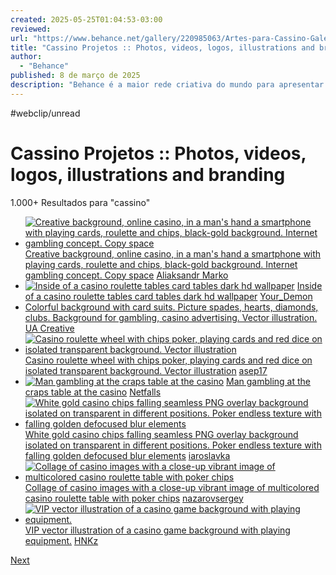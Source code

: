 ```yaml
---
created: 2025-05-25T01:04:53-03:00
reviewed:
url: "https://www.behance.net/gallery/220985063/Artes-para-Cassino-Galerabet?tracking_source=search_projects|cassino&l=43"
title: "Cassino Projetos :: Photos, videos, logos, illustrations and branding"
author:
  - "Behance"
published: 8 de março de 2025
description: "Behance é a maior rede criativa do mundo para apresentar e descobrir trabalhos criativos cassino"
---
```


#webclip/unread

# Cassino Projetos :: Photos, videos, logos, illustrations and branding

1.000+ Resultados para "cassino"

- [![Creative background, online casino, in a man's hand a smartphone with playing cards, roulette and chips, black-gold background. Internet gambling concept. Copy space](https://t3.ftcdn.net/jpg/03/81/09/74/240_F_381097487_94pHUtJAyQ9AeueDT8Xw0pPfoQYeIKjH.jpg)](https://stock.adobe.com/br/381097487?as_channel=adobe_com&as_campclass=brand&as_campaign=srp-raill&as_source=behance_net&as_camptype=acquisition&as_audience=users&as_content=thumbnail-click&promoid=J7XBWPPS&mv=other)
	[Creative background, online casino, in a man's hand a smartphone with playing cards, roulette and chips, black-gold background. Internet gambling concept. Copy space](https://stock.adobe.com/br/381097487?as_channel=adobe_com&as_campclass=brand&as_campaign=srp-raill&as_source=behance_net&as_camptype=acquisition&as_audience=users&as_content=thumbnail-click&promoid=J7XBWPPS&mv=other)
	[
	Aliaksandr Marko
	](https://stock.adobe.com/br/381097487?as_channel=adobe_com&as_campclass=brand&as_campaign=srp-raill&as_source=behance_net&as_camptype=acquisition&as_audience=users&as_content=thumbnail-click&promoid=J7XBWPPS&mv=other)
- [![Inside of a casino roulette tables card tables dark hd wallpaper](https://t3.ftcdn.net/jpg/05/97/10/52/240_F_597105282_oLKJBwgWj6n0d7lg2l8eqSdeSfSTvVZ3.jpg)](https://stock.adobe.com/br/597105282?as_channel=adobe_com&as_campclass=brand&as_campaign=srp-raill&as_source=behance_net&as_camptype=acquisition&as_audience=users&as_content=thumbnail-click&promoid=J7XBWPPS&mv=other)
	[Inside of a casino roulette tables card tables dark hd wallpaper](https://stock.adobe.com/br/597105282?as_channel=adobe_com&as_campclass=brand&as_campaign=srp-raill&as_source=behance_net&as_camptype=acquisition&as_audience=users&as_content=thumbnail-click&promoid=J7XBWPPS&mv=other)
	[
	Your\_Demon
	](https://stock.adobe.com/br/597105282?as_channel=adobe_com&as_campclass=brand&as_campaign=srp-raill&as_source=behance_net&as_camptype=acquisition&as_audience=users&as_content=thumbnail-click&promoid=J7XBWPPS&mv=other)
- 	[Colorful background with card suits. Picture spades, hearts, diamonds, clubs. Background for gambling, casino advertising. Vector illustration.](https://stock.adobe.com/br/276297089?as_channel=adobe_com&as_campclass=brand&as_campaign=srp-raill&as_source=behance_net&as_camptype=acquisition&as_audience=users&as_content=thumbnail-click&promoid=J7XBWPPS&mv=other)
	[UA Creative](https://stock.adobe.com/br/276297089?as_channel=adobe_com&as_campclass=brand&as_campaign=srp-raill&as_source=behance_net&as_camptype=acquisition&as_audience=users&as_content=thumbnail-click&promoid=J7XBWPPS&mv=other)
- [![Casino roulette wheel with chips poker, playing cards and red dice on isolated transparent background. Vector illustration ](https://t3.ftcdn.net/jpg/03/14/08/16/240_F_314081637_gOUGdLoD6fItI1Fno0S1bOreVJojEIkk.jpg)](https://stock.adobe.com/br/314081637?as_channel=adobe_com&as_campclass=brand&as_campaign=srp-raill&as_source=behance_net&as_camptype=acquisition&as_audience=users&as_content=thumbnail-click&promoid=J7XBWPPS&mv=other)
	[Casino roulette wheel with chips poker, playing cards and red dice on isolated transparent background. Vector illustration](https://stock.adobe.com/br/314081637?as_channel=adobe_com&as_campclass=brand&as_campaign=srp-raill&as_source=behance_net&as_camptype=acquisition&as_audience=users&as_content=thumbnail-click&promoid=J7XBWPPS&mv=other)
	[
	asep17
	](https://stock.adobe.com/br/314081637?as_channel=adobe_com&as_campclass=brand&as_campaign=srp-raill&as_source=behance_net&as_camptype=acquisition&as_audience=users&as_content=thumbnail-click&promoid=J7XBWPPS&mv=other)
- [![Man gambling at the craps table at the casino](https://t4.ftcdn.net/jpg/04/04/25/33/240_F_404253393_PFHsPALQU06RaNodR73yVyu0HpqiSNQi.jpg)](https://stock.adobe.com/br/404253393?as_channel=adobe_com&as_campclass=brand&as_campaign=srp-raill&as_source=behance_net&as_camptype=acquisition&as_audience=users&as_content=thumbnail-click&promoid=J7XBWPPS&mv=other)
	[Man gambling at the craps table at the casino](https://stock.adobe.com/br/404253393?as_channel=adobe_com&as_campclass=brand&as_campaign=srp-raill&as_source=behance_net&as_camptype=acquisition&as_audience=users&as_content=thumbnail-click&promoid=J7XBWPPS&mv=other)
	[
	Netfalls
	](https://stock.adobe.com/br/404253393?as_channel=adobe_com&as_campclass=brand&as_campaign=srp-raill&as_source=behance_net&as_camptype=acquisition&as_audience=users&as_content=thumbnail-click&promoid=J7XBWPPS&mv=other)
- [![White gold casino chips falling seamless PNG overlay background isolated on transparent in different positions. Poker endless texture with falling golden defocused blur elements](https://t4.ftcdn.net/jpg/05/32/94/31/240_F_532943145_fjJt6lwegdBDJpOmivbdt0S4E0Qb6Ujg.jpg)](https://stock.adobe.com/br/532943145?as_channel=adobe_com&as_campclass=brand&as_campaign=srp-raill&as_source=behance_net&as_camptype=acquisition&as_audience=users&as_content=thumbnail-click&promoid=J7XBWPPS&mv=other)
	[White gold casino chips falling seamless PNG overlay background isolated on transparent in different positions. Poker endless texture with falling golden defocused blur elements](https://stock.adobe.com/br/532943145?as_channel=adobe_com&as_campclass=brand&as_campaign=srp-raill&as_source=behance_net&as_camptype=acquisition&as_audience=users&as_content=thumbnail-click&promoid=J7XBWPPS&mv=other)
	[
	iaroslavka
	](https://stock.adobe.com/br/532943145?as_channel=adobe_com&as_campclass=brand&as_campaign=srp-raill&as_source=behance_net&as_camptype=acquisition&as_audience=users&as_content=thumbnail-click&promoid=J7XBWPPS&mv=other)
- [![Collage of casino images with a close-up vibrant image of multicolored casino roulette table with poker chips](https://t3.ftcdn.net/jpg/02/14/07/76/240_F_214077691_8OCmrKTMw4BgDR6i4YDJO1lGvSr2RuGQ.jpg)](https://stock.adobe.com/br/214077691?as_channel=adobe_com&as_campclass=brand&as_campaign=srp-raill&as_source=behance_net&as_camptype=acquisition&as_audience=users&as_content=thumbnail-click&promoid=J7XBWPPS&mv=other)
	[Collage of casino images with a close-up vibrant image of multicolored casino roulette table with poker chips](https://stock.adobe.com/br/214077691?as_channel=adobe_com&as_campclass=brand&as_campaign=srp-raill&as_source=behance_net&as_camptype=acquisition&as_audience=users&as_content=thumbnail-click&promoid=J7XBWPPS&mv=other)
	[
	nazarovsergey
	](https://stock.adobe.com/br/214077691?as_channel=adobe_com&as_campclass=brand&as_campaign=srp-raill&as_source=behance_net&as_camptype=acquisition&as_audience=users&as_content=thumbnail-click&promoid=J7XBWPPS&mv=other)
- [![VIP vector illustration of a casino game background with playing equipment.](https://t3.ftcdn.net/jpg/05/08/77/00/240_F_508770027_BKBg5dJgrEEuuM6BhOQUeTntitTygUbz.jpg)](https://stock.adobe.com/br/508770027?as_channel=adobe_com&as_campclass=brand&as_campaign=srp-raill&as_source=behance_net&as_camptype=acquisition&as_audience=users&as_content=thumbnail-click&promoid=J7XBWPPS&mv=other)
	[VIP vector illustration of a casino game background with playing equipment.](https://stock.adobe.com/br/508770027?as_channel=adobe_com&as_campclass=brand&as_campaign=srp-raill&as_source=behance_net&as_camptype=acquisition&as_audience=users&as_content=thumbnail-click&promoid=J7XBWPPS&mv=other)
	[HNKz](https://stock.adobe.com/br/508770027?as_channel=adobe_com&as_campclass=brand&as_campaign=srp-raill&as_source=behance_net&as_camptype=acquisition&as_audience=users&as_content=thumbnail-click&promoid=J7XBWPPS&mv=other)

[Next](https://www.behance.net/gallery/220985063/Artes-para-Cassino-Galerabet?tracking_source=search_projects%7Ccassino&l=43&after=NzI%3D)